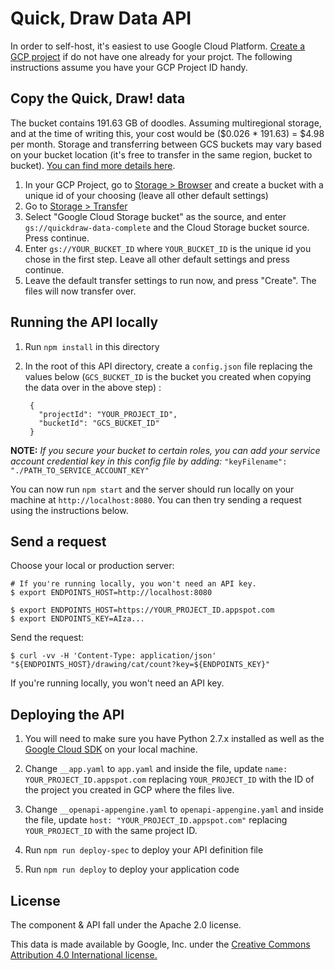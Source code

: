 # Quick, Draw Data API

In order to self-host, it's easiest to use Google Cloud Platform. [Create a GCP project](https://console.cloud.google.com/cloud-resource-manager) if do not have one already for your projct.  The following instructions assume you have your GCP Project ID handy.

## Copy the Quick, Draw! data

The bucket contains 191.63 GB of doodles. Assuming multiregional storage, and at the time of writing this, your cost would be ($0.026 * 191.63) = $4.98 per month. Storage and transferring between GCS buckets may vary based on your bucket location (it's free to transfer in the same region, bucket to bucket). [You can find more details here](https://cloud.google.com/storage/pricing#network-pricing).

1. In your GCP Project, go to [Storage > Browser](https://pantheon.corp.google.com/storage/browser) and create a bucket with a unique id of your choosing (leave all other default settings)
2. Go to [Storage > Transfer](https://pantheon.corp.google.com/storage/transfer)
3. Select "Google Cloud Storage bucket" as the source, and enter ```gs://quickdraw-data-complete``` and the Cloud Storage bucket source.  Press continue.
4. Enter ```gs://YOUR_BUCKET_ID``` where ```YOUR_BUCKET_ID``` is the unique id you chose in the first step.  Leave all other default settings and press continue.
5. Leave the default transfer settings to run now, and press "Create". The files will now transfer over.

## Running the API locally

1. Run ```npm install``` in this directory
2. In the root of this API directory, create a ```config.json``` file replacing the values below (```GCS_BUCKET_ID``` is the bucket you created when copying the data over in the above step) :

		{
		  "projectId": "YOUR_PROJECT_ID",
		  "bucketId": "GCS_BUCKET_ID"
		}


**NOTE:** *If you secure your bucket to certain roles, you can add your service account credential key in this config file by adding:* ```"keyFilename": "./PATH_TO_SERVICE_ACCOUNT_KEY"```


You can now run ```npm start``` and the server should run locally on your machine at ```http://localhost:8080```.  You can then try sending a request using the instructions below.


## Send a request

Choose your local or production server:

```
# If you're running locally, you won't need an API key.
$ export ENDPOINTS_HOST=http://localhost:8080

$ export ENDPOINTS_HOST=https://YOUR_PROJECT_ID.appspot.com
$ export ENDPOINTS_KEY=AIza...
```

Send the request:

```
$ curl -vv -H 'Content-Type: application/json' "${ENDPOINTS_HOST}/drawing/cat/count?key=${ENDPOINTS_KEY}"
```

If you're running locally, you won't need an API key.

## Deploying the API

1. You will need to make sure you have Python 2.7.x installed as well as the [Google Cloud SDK](https://cloud.google.com/sdk/install) on your local machine.

1. Change ```__app.yaml``` to ```app.yaml``` and inside the file, update ```name: YOUR_PROJECT_ID.appspot.com``` replacing  ```YOUR_PROJECT_ID``` with the ID of the project you created in GCP where the files live.

2. Change ```__openapi-appengine.yaml``` to ```openapi-appengine.yaml``` and inside the file, update ```host: "YOUR_PROJECT_ID.appspot.com"``` replacing  ```YOUR_PROJECT_ID``` with the same project ID.

3. Run ```npm run deploy-spec``` to deploy your API definition file

4. Run ```npm run deploy``` to deploy your application code

## License

The component & API fall under the Apache 2.0 license.

This data is made available by Google, Inc. under the [Creative Commons Attribution 4.0 International license.](https://creativecommons.org/licenses/by/4.0/)